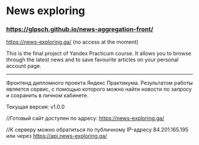 # News exploring
### https://glpsch.github.io/news-aggregation-front/
https://news-exploring.ga/ (no access at the moment)

This is the final project of Yandex Practicum course.
It allows you to browse through the latest news and to save favourite articles on your personal account page.


_________________________________________________________________________________

Фронтенд дипломного проекта Яндекс Практикума.
Результатом работы является сервис, с помощью которого можно найти новости по запросу и сохранить в личном кабинете.

Текущая версия: v1.0.0

//Готовый сайт доступен по адресу: https://news-exploring.ga/ 

//К серверу можно обратиться по публичному IP-адресу 84.201.165.195 или через https://api.news-exploring.ga/
